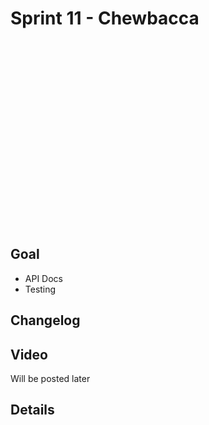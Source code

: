 <style>
.HeroImage {
  background-image: url(https://images.unsplash.com/photo-1513704519535-f5c81aa78d0d?ixlib=rb-1.2.1&q=85&fm=jpg&crop=entropy&cs=srgb&w=900); 
  background-position: center -200px;
  height: 300px;
}
</style>

# Sprint 11 - Chewbacca

<div class="HeroImage"></div>

## Goal

- API Docs
- Testing

## Changelog

## Video

Will be posted later

## Details
